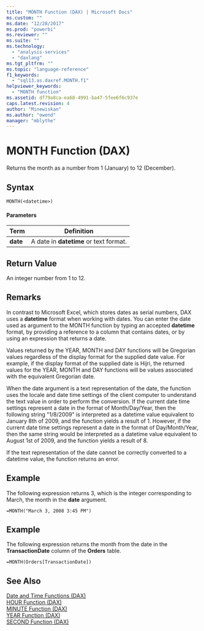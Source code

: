 ```yaml
---
title: "MONTH Function (DAX) | Microsoft Docs"
ms.custom: ""
ms.date: "12/28/2017"
ms.prod: "powerbi"
ms.reviewer: ""
ms.suite: ""
ms.technology: 
  - "analysis-services"
  - "daxlang"
ms.tgt_pltfrm: ""
ms.topic: "language-reference"
f1_keywords: 
  - "sql13.as.daxref.MONTH.f1"
helpviewer_keywords: 
  - "MONTH function"
ms.assetid: df79a8ca-ea68-4991-ba47-5fee6f6c937e
caps.latest.revision: 4
author: "Minewiskan"
ms.author: "owend"
manager: "mblythe"
---
```

# MONTH Function (DAX)
Returns the month as a number from 1 (January) to 12 (December).  
  
## Syntax  
  
```  
MONTH(<datetime>)  
```  
  
#### Parameters  
  
|Term|Definition|  
|--------|--------------|  
|**date**|A date in **datetime** or text format.|  
  
## Return Value  
An integer number from 1 to 12.  
  
## Remarks  
In contrast to Microsoft Excel, which stores dates as serial numbers, DAX uses a **datetime** format when working with dates. You can enter the date used as argument to the MONTH function by typing an accepted **datetime** format, by providing a reference to a column that contains dates, or by using an expression that returns a date.  
  
Values returned by the YEAR, MONTH and DAY functions will be Gregorian values regardless of the display format for the supplied date value. For example, if the display format of the supplied date is Hijri, the returned values for the YEAR, MONTH and DAY functions will be values associated with the equivalent Gregorian date.  
  
When the date argument is a text representation of the date, the function uses the locale and date time settings of the client computer to understand the text value in order to perform the conversion. If the current date time settings represent a date in the format of Month/Day/Year, then the following string "1/8/2009" is interpreted as a datetime value equivalent to January 8th of 2009, and the function yields a result of 1. However, if the current date time settings represent a date in the format of Day/Month/Year, then the same string would be interpreted as a datetime value equivalent to August 1st of 2009, and the function yields a result of 8.  
  
If the text representation of the date cannot be correctly converted to a datetime value, the function returns an error.  
  
## Example  
The following expression returns 3, which is the integer corresponding to March, the month in the **date** argument.  
  
```  
=MONTH("March 3, 2008 3:45 PM")  
```  
  
## Example  
The following expression returns the month from the date in the **TransactionDate** column of the **Orders** table.  
  
```  
=MONTH(Orders[TransactionDate])  
```  
  
## See Also  
[Date and Time Functions &#40;DAX&#41;](../DAX/date-and-time-functions-dax.md)  
[HOUR Function &#40;DAX&#41;](../DAX/hour-function-dax.md)  
[MINUTE Function &#40;DAX&#41;](../DAX/minute-function-dax.md)  
[YEAR Function &#40;DAX&#41;](../DAX/year-function-dax.md)  
[SECOND Function &#40;DAX&#41;](../DAX/second-function-dax.md)  
  
